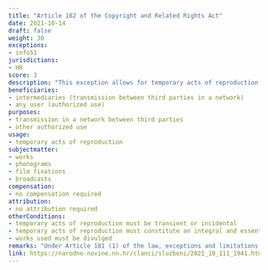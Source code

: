 ```yaml
---
title: "Article 182 of the Copyright and Related Rights Act"
date: 2021-10-14
draft: false
weight: 30
exceptions:
- info51
jurisdictions:
- HR
score: 3
description: "This exception allows for temporary acts of reproduction of the copyrighted work, which are transient or incidental, and constitute an integral and essential part of a technological process, whose sole purpose is to enable a transmission in a network between third parties by an intermediary, or authorized use of the work, and which have no independent economic significance." 
beneficiaries:
- intermediaries (transmission between third parties in a network)
- any user (authorized use)
purposes: 
- transmission in a network between third parties
- other authorized use
usage:
- temporary acts of reproduction
subjectmatter:
- works 
- phonograms
- film fixations
- broadcasts
compensation:
- no compensation required
attribution: 
- no attribution required
otherConditions: 
- temporary acts of reproduction must be transient or incidental
- temporary acts of reproduction must constitute an integral and essential part of a technological process
- works used must be divulged
remarks: "Under Article 181 (1) of the law, exceptions and limitations apply to both works (which must be divukged) and other subject-matter, subject to related rights. Article 181 (2) contains the requirements of the 3-step test."
link: https://narodne-novine.nn.hr/clanci/sluzbeni/2021_10_111_1941.html?fbclid=IwAR0MqXwMhX8bMoETnGphIX3BGU0eq4_8s9B0rGMclSpPj52yxWFIEZlTR3c
---
```

